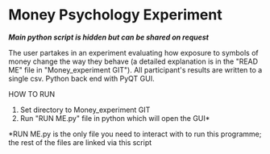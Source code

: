 # Money Psychology Experiment

***Main python script is hidden but can be shared on request***

The user partakes in an experiment evaluating how exposure to symbols of money change the way they behave (a detailed explanation is in the "READ ME" file in "Money_experiment GIT"). All participant's results are written to a single csv. Python back end with PyQT GUI. 

HOW TO RUN
1. Set directory to Money_experiment GIT
2. Run "RUN ME.py" file in python which will open the GUI*

*RUN ME.py is the only file you need to interact with to run this programme; the rest of the files are linked via this script
